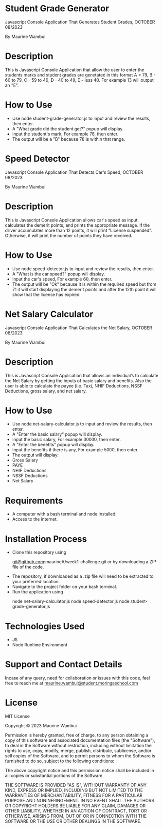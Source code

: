 # Student Grade Generator

Javascript Console Application That Generates Student Grades, OCTOBER 08/2023

By Maurine Wambui

# Description

This is Javascript Console Application that allow the user to enter the students marks and student grades are genetated in this format  A > 79, B - 60 to 79, C -  59 to 49, D - 40 to 49, E - less 40. For example 13 will output an "E".

# How to Use

<ul>
<li>Use node student-grade-generator.js to input and review the results, then enter.</li>
<li>A "What grade did the student get?" popup will display.</li>
<li>Input the student's mark, For example 78, then enter.</li>
<li>The output will be a "B" because 78 is within that range.</li>
</ul>


# Speed Detector

Javascript Console Application That Detects Car's Speed, OCTOBER 08/2023

By Maurine Wambui

# Description

This is Javascript Console Application allows car's speed as input, calculates the demerit points, and prints the appropriate message. If the driver accumulates more than 12 points, it will print "License suspended". Otherwise, it will print the number of points they have received.

# How to Use

<ul>
<li>Use node speed-detector.js to input and review the results, then enter.</li>
<li>A "What is the car speed?" popup will display.</li>
<li>Input the car's speed, For example 60, then enter.</li>
<li>The output will be  "Ok" because it is within the required speed but from 71 it will start displaying the demerit points and after the 12th point it will show that the license has expired </li>
</ul>


# Net Salary Calculator

Javascript Console Application That Calculates the Net Salary, OCTOBER 08/2023

By Maurine Wambui

# Description

This is Javascript Console Application that allows an individual’s to calculate the Net Salary by getting the inputs of basic salary and benefits. Also the user is able to calculate the payee (i.e. Tax), NHIF Deductions, NSSF Deductions, gross salary, and net salary. 

# How to Use

<ul>
<li>Use node net-salary-calculator.js to input and review the results, then enter.</li>
<li>A "Enter the basic salary" popup will display.</li>
<li>Input the basic salary, For example 30000, then enter.</li>
<li>A "Enter the benefits" popup will display.</li>
<li>Input the benefits if there is any, For example 5000, then enter.</li>
<li>The output will display: 
<li>Gross Salary</li>
<li>PAYE</li>
<li>NHIF Deductions</li>
<li>NSSF Deductions</li>
<li>Net Salary</li>
</li>
</ul>



# Requirements

<ul>
<li>A computer with a bash terminal and node installed.</li>
<li>Access to the internet.</li>
</ul>

# Installation Process

<ul>
<li>Clone this repository using

  git@github.com:maurineA/week1-challenge.git
or by downloading a ZIP file of the code.</li>
<li>The repository, if downloaded as a .zip file will need to be extracted to your preferred location.</li>
<li>Navigate to the project folder on your bash terminal.</li>
<li>Run the application using

  node net-salary-calculator.js
  node speed-detector.js
  node student-grade-generator.js</li>
</ul>

  # Technologies Used
<ul>
<li>JS</li>
<li>Node Runtime Environment</li>
</ul>


# Support and Contact Details

Incase of any query, need for collaboration or issues with this code, feel free to reach me at maurine.wambui@student.moringaschool.com

# License

MIT License

Copyright © 2023 Maurine Wambui 

Permission is hereby granted, free of charge, to any person obtaining a copy of this software and associated documentation files (the "Software"), to deal in the Software without restriction, including without limitation the rights to use, copy, modify, merge, publish, distribute, sublicense, and/or sell copies of the Software, and to permit persons to whom the Software is furnished to do so, subject to the following conditions:

The above copyright notice and this permission notice shall be included in all copies or substantial portions of the Software.

THE SOFTWARE IS PROVIDED "AS IS", WITHOUT WARRANTY OF ANY KIND, EXPRESS OR IMPLIED, INCLUDING BUT NOT LIMITED TO THE WARRANTIES OF MERCHANTABILITY, FITNESS FOR A PARTICULAR PURPOSE AND NONINFRINGEMENT. IN NO EVENT SHALL THE AUTHORS OR COPYRIGHT HOLDERS BE LIABLE FOR ANY CLAIM, DAMAGES OR OTHER LIABILITY, WHETHER IN AN ACTION OF CONTRACT, TORT OR OTHERWISE, ARISING FROM, OUT OF OR IN CONNECTION WITH THE SOFTWARE OR THE USE OR OTHER DEALINGS IN THE SOFTWARE.